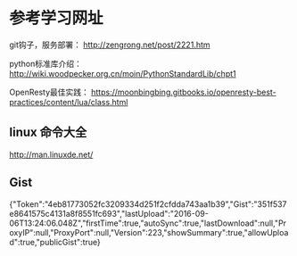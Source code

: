 # 参考学习网址

git钩子，服务部署： http://zengrong.net/post/2221.htm

python标准库介绍： http://wiki.woodpecker.org.cn/moin/PythonStandardLib/chpt1

OpenResty最佳实践： https://moonbingbing.gitbooks.io/openresty-best-practices/content/lua/class.html

## linux 命令大全
http://man.linuxde.net/

## Gist

{"Token":"4eb81773052fc3209334d251f2cfdda743aa1b39","Gist":"351f537e8641575c4131a8f8551fc693","lastUpload":"2016-09-06T13:24:06.048Z","firstTime":true,"autoSync":true,"lastDownload":null,"ProxyIP":null,"ProxyPort":null,"Version":223,"showSummary":true,"allowUpload":true,"publicGist":true}
